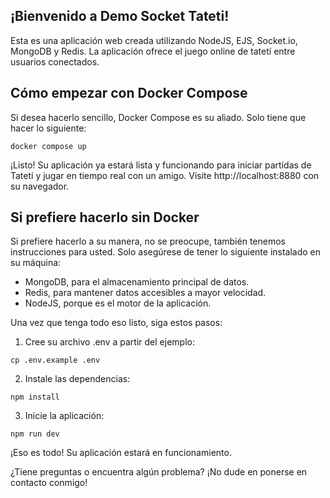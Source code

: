 ## ¡Bienvenido a Demo Socket Tateti!

Esta es una aplicación web creada utilizando NodeJS, EJS, Socket.io, MongoDB y Redis. La aplicación ofrece el juego online de tatetí entre usuarios conectados.

## Cómo empezar con Docker Compose

Si desea hacerlo sencillo, Docker Compose es su aliado. Solo tiene que hacer lo siguiente:

```
docker compose up
```

¡Listo! Su aplicación ya estará lista y funcionando para iniciar partidas de Tatetí y jugar en tiempo real con un amigo. Visite http://localhost:8880 con su navegador.

## Si prefiere hacerlo sin Docker

Si prefiere hacerlo a su manera, no se preocupe, también tenemos instrucciones para usted. Solo asegúrese de tener lo siguiente instalado en su máquina:

- MongoDB, para el almacenamiento principal de datos.
- Redis, para mantener datos accesibles a mayor velocidad.
- NodeJS, porque es el motor de la aplicación.

Una vez que tenga todo eso listo, siga estos pasos:

1. Cree su archivo .env a partir del ejemplo:

```
cp .env.example .env
```

2. Instale las dependencias:

```
npm install
```

3. Inicie la aplicación:

```
npm run dev
```

¡Eso es todo! Su aplicación estará en funcionamiento.

¿Tiene preguntas o encuentra algún problema? ¡No dude en ponerse en contacto conmigo!

<!--
TODO:
- socket.io
- cache db: for online games
- no sql db: store games
- cookie sesion id
- responsive
- emparejamiento
- estado conexion jugadores
- reconexion (auto) (sin recargar pagina)
- continuar partida (recargando pagina url juego)
- control de tiempo!
- redis array
- docker compose (easy demo, github)
notas:
- crear room socket: id room = id partida
- asumir que un jugador juega solo un juego a la vez? no da igual
-->
